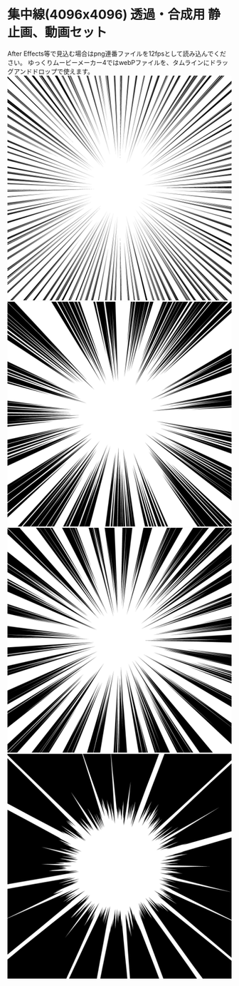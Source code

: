 # 集中線(4096x4096) 透過・合成用 静止画、動画セット
After Effects等で見込む場合はpng連番ファイルを12fpsとして読み込んでください。
ゆっくりムービーメーカー4ではwebPファイルを、タムラインにドラッグアンドドロップで使えます。
![ShuchuSenA](/ShuchuSenA/png/ShuchuSenA_0001.png)
![ShuchuSenA](/ShuchuSenB/png/ShuchuSenB_0001.png)
![ShuchuSenA](/ShuchuSenC/png/ShuchuSenC_0001.png)
![ShuchuSenA](/ShuchuSenD/png/ShuchuSenD_0001.png)
